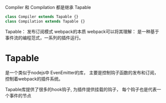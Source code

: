 Compiler 和 Compilation 都是继承 Tapable
```javascript
class Compiler extends Tapable {}
class Compilation extends Tapable {}
```
Tapable： 发布订阅模式
webpack的本质
webpack可以将其理解： 是一种基于事件流的编程范式，一系列的插件运行。

# Tapable
是一个类似于nodejs中 EvenEmitter的库， 主要是控制钩子函数的发布和订阅， 控制着webpack的插件系统。

Tapable库提供了很多的hook钩子, 为插件提供挂载的钩子， 每个钩子也是代表一个事件的节点
